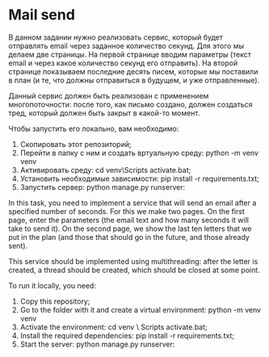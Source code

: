 # Mail send

В данном задании нужно реализовать сервис, который будет отправлять email через заданное количество секунд. Для этого мы делаем две страницы. На первой странице вводим параметры (текст email и через какое количество секунд его отправить). На второй странице показываем последние десять писем, которые мы поставили в план (и те, что должны отправиться в будущем, и уже отправленные).

Данный сервис должен быть реализован с применением многопоточности: после того, как письмо создано, должен создаться тред, который должен быть закрыт в какой-то момент.

Чтобы запустить его локально, вам необходимо:
1. Скопировать этот репозиторий;
2. Перейти в папку с ним и создать вртуальную среду: python -m venv venv
3. Активировать среду: cd venv\Scripts activate.bat;
4. Установить необходимые зависимости: pip install -r requirements.txt;
5. Запустить сервер: python manage.py runserver:

In this task, you need to implement a service that will send an email after a specified number of seconds. For this we make two pages. On the first page, enter the parameters (the email text and how many seconds it will take to send it). On the second page, we show the last ten letters that we put in the plan (and those that should go in the future, and those already sent).

This service should be implemented using multithreading: after the letter is created, a thread should be created, which should be closed at some point.

To run it locally, you need:
1. Copy this repository;
2. Go to the folder with it and create a virtual environment: python -m venv venv
3. Activate the environment: cd venv \ Scripts activate.bat;
4. Install the required dependencies: pip install -r requirements.txt;
5. Start the server: python manage.py runserver:
